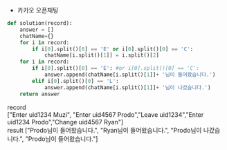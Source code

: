 * 카카오 오픈채팅
```python
def solution(record):
    answer = []
    chatName={}
    for i in record:
        if i[0].split()[0] == 'E' or i[0].split()[0] == 'C':
            chatName[i.split()[1]] = i.split()[2]
    for i in record:        
        if i[0].split()[0] == 'E': #or i[0].split()[0] == 'C':    
            answer.append(chatName[i.split()[1]]+ '님이 들어왔습니다.')
        elif i[0].split()[0] == 'L':
            answer.append(chatName[i.split()[1]]+ '님이 나갔습니다.')
    return answer
```

record	
["Enter uid1234 Muzi", "Enter uid4567 Prodo","Leave uid1234","Enter uid1234 Prodo","Change uid4567 Ryan"]	
result
["Prodo님이 들어왔습니다.", "Ryan님이 들어왔습니다.", "Prodo님이 나갔습니다.", "Prodo님이 들어왔습니다."]
